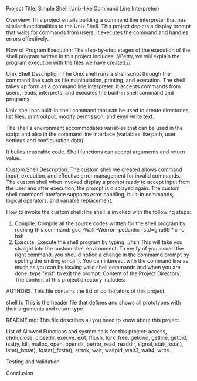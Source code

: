 Project Title: Simple Shell (Unix-like Command Line Interpreter)

Overview: This project entails building a command line interpreter that has similar functionalities to the Unix Shell. This project depicts a display prompt that waits for commands from users, it executes the command and handles errors effectively.

Flow of Program Execution: The step-by-step stages of the execution of the shell program written in this project includes:
//Betty, we will explain the program execution with the files we have created.//

Unix Shell Description: The Unix shell runs a shell script through the command line such as file manipulation, printing, and execution. The shell takes up form as a command line interpreter. It accepts commands from users, reads, interprets, and executes the built-in shell command and programs.

Unix shell has built-in shell command that can be used to create directories, list files, print output, modify permission, and even write text.

The shell's environment accommodates variables that can be used in the script and also in the command line interface (variables like path, user settings and configuration data).

It builds reuseable code. Shell functions  can accept arguments and return value.

Custom Shell Description: The custom shell we created allows command input, execution, and effective error management for invalid commands. The custom shell when invoked display a prompt ready to accept input from the user and after execution, the prompt is displayed again.
The custom shell command interface supports error handling, built-in commands, logical operators, and variable replacement.

How to invoke the custom shell:The shell is invoked with the following steps:
1. Compile: Compile all the source codes written for the shell program by ruuning this command: gcc -Wall -Werror -pedantic -std=gnu89 *.c -o hsh 
2. Execute: Execute the shell program by typing: ./hsh
This will take you straight into the custom shell environment. To verify of you issued the right command, you should notice a change in the commamd prompt by spoting the smiling emoji :).
You can intereact with the command line as much as you can by issuing valid shell commands and when you are done, type "exit" to exit the prompt.
Content of the Project Directory: The content of this project directory includes:

AUTHORS: This file contains the list of collborators of this project.

shell.h: This is the header file that defines and shows all prototypes with their arguments and return type.

README.md: This file describes all you need to know about this project.

List of Allowed  Functions and system calls for this project: access, chdir,close, closedir, execve, exit, fflush, fork, free, getcwd, getline, getpid, isatty, kill, malloc, open, opendir, perror, read, readdir, signal, stat(_xstat), lstat(_lxstat), fqstat(_fxstat), strtok, wait, waitpid, wait3, wait4, write.

Testing and Validation

Conclusion
